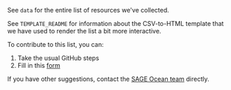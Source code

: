 See `data` for the entire list of resources we've collected.

See `TEMPLATE_README` for information about the CSV-to-HTML template that we have used to render the list a bit more interactive.

To contribute to this list, you can:
1. Take the usual GitHub steps
2. Fill in this [form](https://forms.gle/YbBEU7pFMh4ivSd19)

If you have other suggestions, contact the [SAGE Ocean team](https://ocean.sagepub.com) directly.
